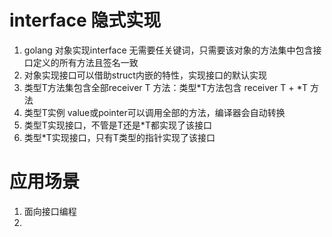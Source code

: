 # interface 隐式实现
1. golang 对象实现interface 无需要任关键词，只需要该对象的方法集中包含接口定义的所有方法且签名一致
2. 对象实现接口可以借助struct内嵌的特性，实现接口的默认实现
3. 类型T方法集包含全部receiver T 方法：类型*T方法包含 receiver T + *T 方法
4. 类型T实例 value或pointer可以调用全部的方法，编译器会自动转换
5. 类型T实现接口，不管是T还是*T都实现了该接口
6. 类型*T实现接口，只有T类型的指针实现了该接口

# 应用场景
1. 面向接口编程
2. 
